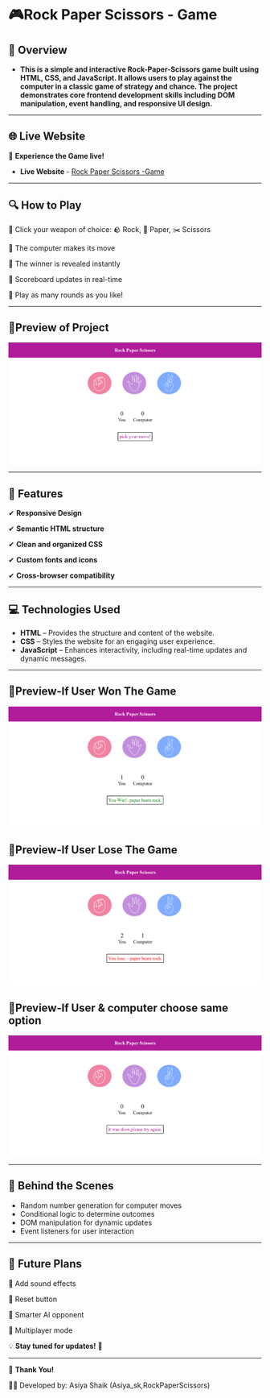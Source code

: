 # 🎮Rock Paper Scissors - Game

## 📌 **Overview**

- **This is a simple and interactive Rock-Paper-Scissors game built using HTML, CSS, and JavaScript. It allows users to play against the computer in a classic game of strategy and chance. The project demonstrates core frontend development skills including DOM manipulation, event handling, and responsive UI design.**

---

## 🌐 **Live Website**
🚀 **Experience the Game live!**
- **Live Website** - [Rock Paper Scissors -Game]( https://asiya2123.github.io/RockPaperScissors/)

---

## 🔍 **How to Play**

🔹 Click your weapon of choice: 🪨 Rock, 📄 Paper, ✂️ Scissors

🔹 The computer makes its move

🔹 The winner is revealed instantly

🔹 Scoreboard updates in real-time

🔹 Play as many rounds as you like!


---

## 📸Preview of Project

![Rock Paper Scissor Preview](https://github.com/bhavani-mhrl/rockPaperScissors-project/blob/1efd0c12516f9d9397aa56ffd8f79227d0772465/Screenshot%202025-09-23%20200543.png)

---

## 🌟 Features

✔ **Responsive Design** 

✔ **Semantic HTML structure**

✔ **Clean and organized CSS**

✔ **Custom fonts and icons**

✔ **Cross-browser compatibility**


---

## 💻 Technologies Used

- **HTML** – Provides the structure and content of the website.
- **CSS** – Styles the website for an engaging user experience.
- **JavaScript** – Enhances interactivity, including real-time updates and dynamic messages.

---

## 📸Preview-If User Won The Game

![](https://github.com/bhavani-mhrl/rockPaperScissors-project/blob/9f0b6ee6ad792295b278e766f9544cbf5e0a7688/Screenshot%202025-09-23%20200625.png)

## 📸Preview-If User Lose The Game

![](https://github.com/bhavani-mhrl/rockPaperScissors-project/blob/062a3c3a13933de8d656a183037b95a63384728c/Screenshot%202025-09-23%20200653.png)

## 📸Preview-If User & computer choose same option

![](https://github.com/bhavani-mhrl/rockPaperScissors-project/blob/5f18474c35755ff97ba42dfb2307512a1de1f161/Screenshot%202025-09-23%20200605.png)

---

## 🧠 **Behind the Scenes**

- Random number generation for computer moves
- Conditional logic to determine outcomes
- DOM manipulation for dynamic updates
- Event listeners for user interaction

---

## 🚀 Future Plans
🔹  Add sound effects

🔹 Reset button

🔹  Smarter AI opponent

🔹 Multiplayer mode


💡 **Stay tuned for updates!** 🎉

---

🙌 **Thank You!**

👩‍💻 Developed by: Asiya Shaik (Asiya_sk,RockPaperScissors)
